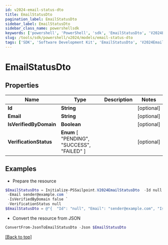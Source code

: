 ```yaml
---
id: v2024-email-status-dto
title: EmailStatusDto
pagination_label: EmailStatusDto
sidebar_label: EmailStatusDto
sidebar_class_name: powershellsdk
keywords: ['powershell', 'PowerShell', 'sdk', 'EmailStatusDto', 'V2024EmailStatusDto'] 
slug: /tools/sdk/powershell/v2024/models/email-status-dto
tags: ['SDK', 'Software Development Kit', 'EmailStatusDto', 'V2024EmailStatusDto']
---
```



# EmailStatusDto

## Properties

Name | Type | Description | Notes
------------ | ------------- | ------------- | -------------
**Id** | **String** |  | [optional] 
**Email** | **String** |  | [optional] 
**IsVerifiedByDomain** | **Boolean** |  | [optional] 
**VerificationStatus** |  **Enum** [  "PENDING",    "SUCCESS",    "FAILED" ] |  | [optional] 

## Examples

- Prepare the resource
```powershell
$EmailStatusDto = Initialize-PSSailpoint.V2024EmailStatusDto  -Id null `
 -Email sender@example.com `
 -IsVerifiedByDomain false `
 -VerificationStatus null
$EmailStatusDto = @"{  "Id": "null", "Email": "sender@example.com", "IsVerifiedByDomain": false, "VerificationStatus": "null" }"@
```

- Convert the resource from JSON
```powershell
ConvertFrom-JsonToEmailStatusDto -Json $EmailStatusDto
```


[[Back to top]](#) 

